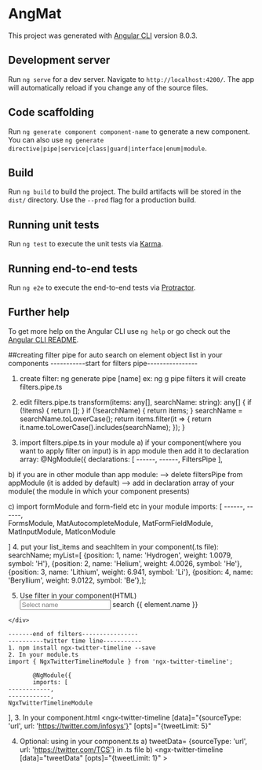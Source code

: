 # AngMat

This project was generated with [Angular CLI](https://github.com/angular/angular-cli) version 8.0.3.

## Development server

Run `ng serve` for a dev server. Navigate to `http://localhost:4200/`. The app will automatically reload if you change any of the source files.

## Code scaffolding

Run `ng generate component component-name` to generate a new component. You can also use `ng generate directive|pipe|service|class|guard|interface|enum|module`.

## Build

Run `ng build` to build the project. The build artifacts will be stored in the `dist/` directory. Use the `--prod` flag for a production build.

## Running unit tests

Run `ng test` to execute the unit tests via [Karma](https://karma-runner.github.io).

## Running end-to-end tests

Run `ng e2e` to execute the end-to-end tests via [Protractor](http://www.protractortest.org/).

## Further help

To get more help on the Angular CLI use `ng help` or go check out the [Angular CLI README](https://github.com/angular/angular-cli/blob/master/README.md).



##creating filter pipe for auto search on element object list in your components
-----------start for filters pipe----------------
1. create filter:
 ng generate pipe [name] 
 ex: ng g pipe filters
    it will create filters.pipe.ts

2. edit filters.pipe.ts
        transform(items: any[], searchName: string): any[] {
             if (!items) { return []; }
             if (!searchName) { return items; }
             searchName = searchName.toLowerCase();
             return items.filter(it => {
             return it.name.toLowerCase().includes(searchName);
           });
  }

3. import filters.pipe.ts in your module
     a) if your component(where you want to apply filter on input) is in app  module then
          add it to declaration array:
          @NgModule({ 
            declarations: [
                   ------,
                   ------,
                    FiltersPipe
                      ],

  b) if you are in other module than app module:
       --> delete filtersPipe from appModule (it is added by default)
       --> add in declaration array of your module( the module in which your component presents)

 c) import formModule and form-field etc in your module
     imports: [
         ------,
         ------,  
              FormsModule,
          MatAutocompleteModule,
         MatFormFieldModule,
          MatInputModule,
           MatIconModule

  ]
4. put your list_items and seachItem in your component(.ts file):
              searchName;
              myList=[ {position: 1, name: 'Hydrogen', weight: 1.0079, symbol: 'H'},
                     {position: 2, name: 'Helium', weight: 4.0026, symbol: 'He'},
                     {position: 3, name: 'Lithium', weight: 6.941, symbol: 'Li'},
                     {position: 4, name: 'Beryllium', weight: 9.0122, symbol: 'Be'},]; 
 
  5. Use filter in your component(HTML)
       <div class="row">
      <div class="col-md-7 col-sm-12" *ngIf="myList">
        <form class="form-inline">
          <div class="form-group col-sm-12 col-md-12">
            <mat-form-field class="w-100">
              <input matInput placeholder="Select name" [(ngModel)]="searchName" [matAutocomplete]="auto"
                name="searchName">
              <mat-icon matSuffix>search</mat-icon>
              <mat-autocomplete #auto="matAutocomplete" >
                <mat-option *ngFor="let element of myList | filters : searchName" [value]="element.name">
                  {{ element.name }}
                </mat-option>
              </mat-autocomplete>
            </mat-form-field>
          </div>
        </form>
      </div>
    </div>

    -------end of filters----------------
    ----------twitter time line-----------
    1. npm install ngx-twitter-timeline --save
    2. In your module.ts
    import { NgxTwitterTimelineModule } from 'ngx-twitter-timeline';
           
           @NgModule({
           imports: [
    ------------,
    ------------,
    NgxTwitterTimelineModule
  ],
3. In your component.html
    <ngx-twitter-timeline 
    [data]="{sourceType: 'url', url: 'https://twitter.com/infosys'}"
    [opts]="{tweetLimit: 5}"
></ngx-twitter-timeline>

4. Optional: using  in your component.ts
      a)  tweetData= {sourceType: 'url', url: 'https://twitter.com/TCS'} in .ts file
      b)    <ngx-twitter-timeline 
                    [data]="tweetData"
                    [opts]="{tweetLimit: 1}"
            ></ngx-twitter-timeline>  


